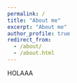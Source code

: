 ```yaml
---
permalink: /
title: "About me"
excerpt: "About me"
author_profile: true
redirect_from: 
  - /about/
  - /about.html
---
```

HOLAAA
